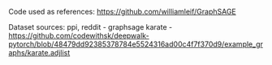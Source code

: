 Code used as references:
https://github.com/williamleif/GraphSAGE

Dataset sources:
ppi, reddit - graphsage
karate - https://github.com/codewithsk/deepwalk-pytorch/blob/48479dd92385378784e5524316ad00c4f7f370d9/example_graphs/karate.adjlist